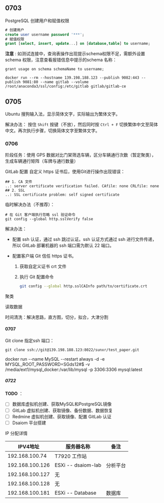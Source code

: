 ## 0703 

PostgreSQL 创建用户和赋值权限

```sql
# 创建用户
create user username password '***';
# 赋值权限
grant [select, insert, update...] on [database,table] to username;
```

**注意** : 如测试连接中，查询表操作出现提示schema权限不足，需额外设置schema 权限，注意查看报错信息中提示的schema 名称：

```
grant usage on schema schemaName to username;
```



```
docker run --rm --hostname 139.198.188.123 --publish 9082:443 --publish 9081:80 --name gitlab --volume /root/anaconda3/ssl/config:/etc/gitlab gitlab/gitlab-ce
```

## 0705

Ubuntu 搜狗输入法，显示简体文字，实际输出为繁体文字。

解决办法： 按住 `Shift` 按键（不放），然后同时按 `Ctrl + F` 切换繁体中文至简体中文。再次执行步骤，切换简体文字至繁体文字。





### 0706

阶段任务：使用 GPS 数据对比门架筛选车辆，区分车辆通行次数（暂定聚类），生成车辆通行矩阵（车牌与通行数量）



GitLab 配置 自定义 https 证书后，使用Git进行操作出现错误：

```
## 1. CA 文件
..: server certificate verification failed. CAfile: none CRLfile: none
## 2. SSL
..: SSL certificate problem: self signed certificate
```

临时解决办法（不推荐）：

```
# 在 Git 客户端执行忽略 ssl 验证命令
git config --global http.sslVerify false
```



解决办法：

+ 配置 ssh 认证，通过 ssh 跳过认证。ssh 认证方式通过 ssh 进行文件传递，所以 GitLab 部署机器的 ssh 端口需为默认 22 端口。

+ 配置客户端 Git 信任 https 证书。

  1. 获取自定义证书 crt 文件

  2. 执行 Git 配置命令
  
     ```bash
     git config --global http.sslCAInfo path/to/certificate.crt
     ```
  
     
  



聚类

读取数据

时间清洗：解决思路，直方图，切分，拟合，大津分割

#### 0707

Git clone 指定ssh 端口：

```
git clone ssh://git@139.198.188.123:8022/sunxr/test_paper.git
```



docker run --name MySQL --restart always -d -e MYSQL_ROOT_PASSWORD=SGds12#$ -v /media/ext1/mysql_docker:/var/lib/mysql -p 3306:3306 mysql:latest



##### 0722

**TODO** ：

- [ ] 数据库虚拟机创建、获取MySQL和PostgreSQL镜像
- [ ] GitLab 虚拟机创建、获取镜像、备份数据、数据恢复
- [ ] Redmine 虚拟机创建、获取镜像、配置 GitLab 认证
- [ ] Dsaiom 平台搭建

IP 分配详情

| IPV4地址        | 服务器名称         | 备注     |
| --------------- | ------------------ | -------- |
| 192.168.100.74  | T7920 工作站       |          |
| 192.168.100.126 | ESXi -- dsaiom-lab | 分析平台 |
| 192.168.100.127 | 无                 |          |
| 192.168.100.128 | 无                 |          |
| 192.168.100.181 | ESXi -- Database   | 数据库   |

